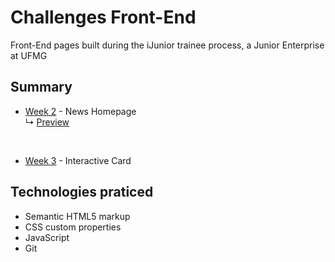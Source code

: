 # Challenges Front-End

Front-End pages built during the iJunior trainee process, a Junior Enterprise at UFMG


## Summary
- [Week 2](https://github.com/fidelis05/Challenges-Front-End/tree/main/Semana%202) - News Homepage <br>
   ↳ [Preview](https://challenges-front-end-wwgf.vercel.app)
<br>

- [Week 3](https://github.com/fidelis05/Challenges-Front-End/tree/main/Semana%203) - Interactive Card


## Technologies praticed

- Semantic HTML5 markup
- CSS custom properties
- JavaScript
- Git
